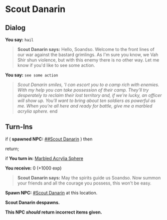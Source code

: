 # Scout Danarin
## Dialog

**You say:** `hail`



>**Scout Danarin says:** Hello, Soandso. Welcome to the front lines of our war against the bastard grimlings. As I'm sure you know, we Vah Shir shun violence, but with this enemy there is no other way. Let me know if you'd like to see some action.

**You say:** `see some action`



>*Scout Danarin smiles, 'I can escort you to a camp rich with enemies. With my help you can take possession of their camp. They'll try desperately to reclaim their lost territory and, if we're lucky, an officer will show up. You'll want to bring about ten soldiers as powerful as me. When you're all here and ready for battle, give me a marbled acrylia sphere.*
end

## Turn-Ins

if ( **spawned NPC:**  [\#\#Scout Danarin](/npc/167681) ) then 


return;







if **You turn in:** [Marbled Acrylia Sphere](/item/4349)


 **You receive:** 0 (+1000 exp)


>**Scout Danarin says:** May the spirits guide us Soandso. Now summon your friends and all the courage you possess, this won't be easy.


**Spawn NPC:**  [\#Scout Danarin](/npc/167035) at this location.


**Scout Danarin despawns.**

**This NPC *should* return incorrect items given.**

